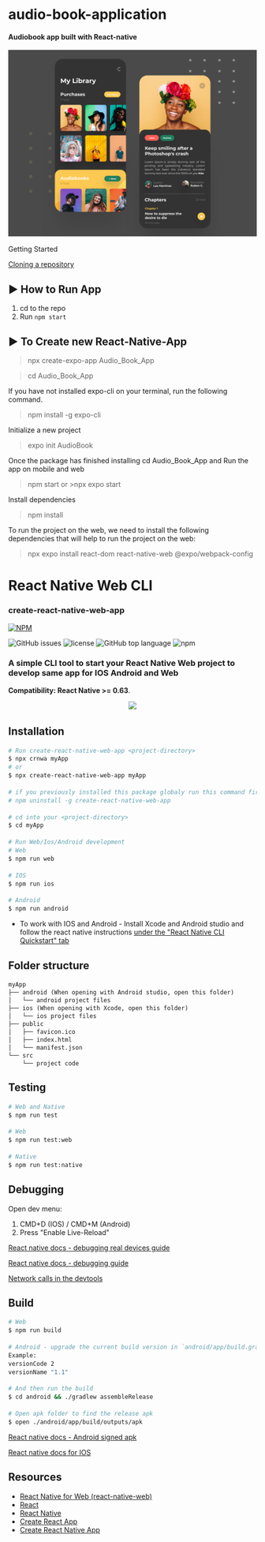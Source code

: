 # audio-book-application

#### Audiobook app built with React-native

![alt text](https://github.com/codinger41/audio-book/blob/master/audiobook.png?raw=true)



Getting Started

[Cloning a repository](https://docs.github.com/en/repositories/creating-and-managing-repositories/cloning-a-repository#cloning-a-repository)

## :arrow_forward: How to Run App

1. cd to the repo
2. Run `npm start` 

## :arrow_forward: To Create new React-Native-App

>npx create-expo-app Audio_Book_App

>cd Audio_Book_App

If you have not installed expo-cli on your terminal, run the following command.
>npm install -g expo-cli

Initialize a new project
>expo init AudioBook

Once the package has finished installing cd Audio_Book_App and Run the app on mobile and web

>npm start or >npx expo start

Install dependencies

>npm install

To run the project on the web, we need to install the following dependencies that will help to run the project on the web:

>npx expo install react-dom react-native-web @expo/webpack-config



# React Native Web CLI

### create-react-native-web-app

[![NPM](https://nodei.co/npm/create-react-native-web-app.png)](https://npmjs.org/package/create-react-native-web-app)

![GitHub issues](https://img.shields.io/github/issues/orYoffe/create-react-native-web-app.svg)
![license](https://img.shields.io/github/license/orYoffe/create-react-native-web-app.svg)
![GitHub top language](https://img.shields.io/github/languages/top/orYoffe/create-react-native-web-app.svg)
![npm](https://img.shields.io/npm/v/create-react-native-web-app.svg)

### A simple CLI tool to start your React Native Web project to develop same app for IOS Android and Web

**Compatibility: React Native >= 0.63**.

<p align="center" >
<img width="300"  src="https://raw.githubusercontent.com/orYoffe/create-react-native-web-app/master/template/src/logo.png">
</p>

## Installation

```sh
# Run create-react-native-web-app <project-directory>
$ npx crnwa myApp
# or
$ npx create-react-native-web-app myApp

# if you previously installed this package globaly run this command first to uninstall the previous version:
# npm uninstall -g create-react-native-web-app

# cd into your <project-directory>
$ cd myApp

# Run Web/Ios/Android development
# Web
$ npm run web

# IOS
$ npm run ios

# Android
$ npm run android

```

- To work with IOS and Android - Install Xcode and Android studio and follow the react native instructions [under the "React Native CLI Quickstart" tab](https://reactnative.dev/docs/environment-setup)

## Folder structure

```
myApp
├── android (When opening with Android studio, open this folder)
│   └── android project files
├── ios (When opening with Xcode, open this folder)
│   └── ios project files
├── public
│   ├── favicon.ico
│   ├── index.html
│   └── manifest.json
└── src
    └── project code
```

## Testing

```sh
# Web and Native
$ npm run test

# Web
$ npm run test:web

# Native
$ npm run test:native
```

## Debugging

Open dev menu:

1. CMD+D (IOS) / CMD+M (Android)
2. Press "Enable Live-Reload"

[React native docs - debugging real devices guide](http://facebook.github.io/react-native/releases/0.49/docs/running-on-device.html)

[React native docs - debugging guide](http://facebook.github.io/react-native/docs/debugging.html)

[Network calls in the devtools](http://www.preslav.me/2017/03/26/debugging-network-calls-in-react-native-using-the-chrome-debugger/)

## Build

```sh
# Web
$ npm run build

# Android - upgrade the current build version in `android/app/build.gradle` file (both the `versionCode` and the `versionName`)
Example:
versionCode 2
versionName "1.1"

# And then run the build
$ cd android && ./gradlew assembleRelease

# Open apk folder to find the release apk
$ open ./android/app/build/outputs/apk
```

[React native docs - Android signed apk](http://facebook.github.io/react-native/releases/0.49/docs/signed-apk-android.html)

[React native docs for IOS](http://facebook.github.io/react-native/releases/0.49/docs/running-on-device.html#building-your-app-for-production)

## Resources

- [React Native for Web (react-native-web)](https://github.com/necolas/react-native-web)
- [React](https://reactjs.org/)
- [React Native](http://facebook.github.io/react-native/)
- [Create React App](https://github.com/facebook/create-react-app)
- [Create React Native App](https://github.com/react-community/create-react-native-app)
